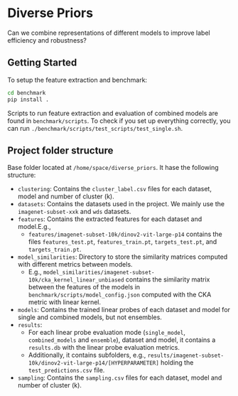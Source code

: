 # Diverse Priors
Can we combine representations of different models to improve label efficiency and robustness?


## Getting Started

To setup the feature extraction and benchmark:

```bash
cd benchmark
pip install .
```

Scripts to run feature extraction and evaluation of combined models are found in `benchmark/scripts`. 
To check if you set up everything correctly, you can run `./benchmark/scripts/test_scripts/test_single.sh`.


## Project folder structure
Base folder located at `/home/space/diverse_priors`. It hase the following structure:
- `clustering`: Contains the `cluster_label.csv` files for each dataset, model and number of cluster (k).
- `datasets`: Contains the datasets used in the project. We mainly use the `imagenet-subset-xxk` and `wds` datasets.
- `features`: Contains the extracted features for each dataset and model.E.g.,
  - `features/imagenet-subset-10k/dinov2-vit-large-p14` contains the files `features_test.pt`, `features_train.pt`, `targets_test.pt`, and `targets_train.pt`.
- `model_similarities`: Directory to store the similarity matrices computed with different metrics between models.
  - E.g., `model_similarities/imagenet-subset-10k/cka_kernel_linear_unbiased` contains the similarity matrix between the features of the models in `benchmark/scripts/model_config.json` computed with the CKA metric with linear kernel.
- `models`: Contains the trained linear probes of each dataset and model for single and combined models, but not ensembles.
- `results`: 
  - For each linear probe evaluation mode (`single_model`, `combined_models` and `ensemble`), dataset and model, it contains a `results.db` with the linear probe evaluation metrics.
  - Additionally, it contains subfolders, e.g., `results/imagenet-subset-10k/dinov2-vit-large-p14/[HYPERPARAMETER]` holding the `test_predictions.csv` file. 
- `sampling`: Contains the `sampling.csv` files for each dataset, model and number of cluster (k).
